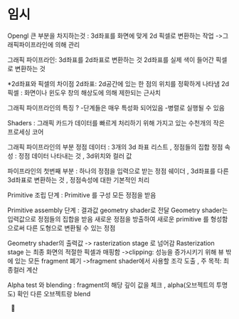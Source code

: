# 임시
Opengl 큰 부분을 차지하는것 :
3d좌표를 화면에 맞게 2d 픽셀로 변환하는 작업 
->그래픽파이프라인에 의해 관리 

그래픽 파이프라인: 
3d좌표를 2d좌표로 변환하는 것 
2d좌표를 실제 색이 들어간 픽셀로 변환하는 것 

*2d좌표와 픽셀의 차이점 
2d좌표: 2d공간에 있는 한 점의 위치를 정확하게 나타냄 
2d픽셀 : 화면이나 윈도우 창의 해상도에 의해 제한되는 근사치


그래픽 파이프라인의 특징 ? 
-단계들은 매우 특성화 되어있음 
-병렬로 실행될 수 있음 

Shaders :
그래픽 카드가 데이터를 빠르게 처리하기 위해 가지고 있는 수천개의 작은 프로세싱 코어


그래픽 파이프라인의 부분 
정점 데이터 : 3개의 3d 좌표 리스트 , 정점들의 집합 
정점 속성 : 정점 데이터 나타내는 것 , 3d위치와 컬러 값 


파이프라인의 첫번째 부분 :
하나의 정점을 입력으로 받는 정점 쉐이더 , 3d좌표를 다른 3d좌표로 변환하는 것 , 정점속성에 대한 기본적인 처리 

Primitive 조립 단계 :
Primitive 를 구성
모든 정점을 받음 

Primitive assembly 단계 :
결과값 geometry shader로 전달 
Geometry shader는 입력값으로 정점들의 집합을 받음 
새로운 정점을 방출하여 새로운 primitive 를 형성함으로써 다른 도형으로 변환될 수 있는 정점 

Geometry shader의 출력값 -> rasterization stage 로 넘어감 
Rasterization stage 는 최종 화면의 적절한 픽셀과 매핑함 
->clipping: 성능을 증가시키기 위해 뷰 밖에 있는 모든 fragment 폐기 
->fragment shader에서 사용할 조각 도출 , 주 목적: 최종컬러 계산 

Alpha test 와 blending 
: fragment의 해당 깊이 값을 체크 , alpha(오브젝트의 투명도) 확인 다른 오브젝트랑 blend 

 

